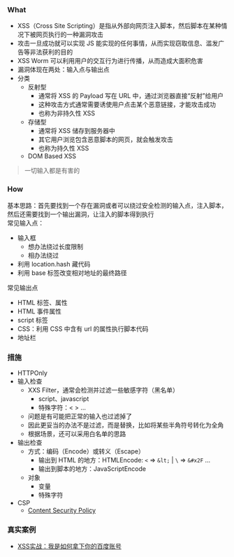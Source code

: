 ### What
- XSS（Cross Site Scripting）是指从外部向网页注入脚本，然后脚本在某种情况下被网页执行的一种漏洞攻击
- 攻击一旦成功就可以实现 JS 能实现的任何事情，从而实现窃取信息、滥发广告等非法获利的目的
- XSS Worm 可以利用用户的交互行为进行传播，从而造成大面积危害
- 漏洞体现在两处：输入点与输出点
- 分类
  + 反射型
    - 通常将 XSS 的 Payload 写在 URL 中，通过浏览器直接“反射”给用户
    - 这种攻击方式通常需要诱使用户点击某个恶意链接，才能攻击成功
    - 也称为非持久性 XSS
  + 存储型
    - 通常将 XSS 储存到服务器中
    - 其它用户浏览包含恶意脚本的网页，就会触发攻击
    - 也称为持久性 XSS
  + DOM Based XSS

> 一切输入都是有害的


### How
基本思路：首先要找到一个存在漏洞或者可以绕过安全检测的输入点，注入脚本，然后还需要找到一个输出漏洞，让注入的脚本得到执行
<br>
常见输入点：
- 输入框
  + 想办法绕过长度限制
  + 相办法绕过
- 利用 location.hash 藏代码
- 利用 base 标签改变相对地址的最终路径

常见输出点
- HTML 标签、属性
- HTML 事件属性
- script 标签
- CSS：利用 CSS 中含有 url 的属性执行脚本代码
- 地址栏

### 措施
- HTTPOnly
- 输入检查
  + XXS Filter，通常会检测并过滤一些敏感字符（黑名单）
    - script、javascript
    - 特殊字符：< > ...
  + 问题是有可能把正常的输入也过滤掉了
  + 因此更妥当的办法不是过滤，而是替换，比如将某些半角符号转化为全角
  + 根据场景，还可以采用白名单的思路
- 输出检查
  + 方式：编码（Encode）或转义（Escape）
    - 输出到 HTML 的地方：HTMLEncode: `<` => `&lt;` | `\` => `&#x2F` ...
    - 输出到脚本的地方：JavaScriptEncode 
  + 对象
    - 变量
    - 特殊字符
- CSP
  + [Content Security Policy](https://jaq.alibaba.com/community/art/show?articleid=518)


### 真实案例

- [XSS实战：我是如何拿下你的百度账号](https://zhuanlan.zhihu.com/p/24249045)